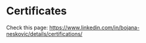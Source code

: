 # Certificates
Check this page: https://www.linkedin.com/in/bojana-neskovic/details/certifications/
